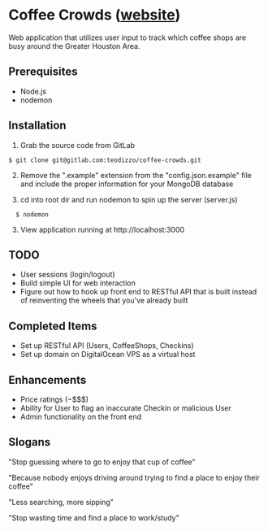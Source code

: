 # Coffee Crowds ([website](http://www.coffeecrowds.com))
Web application that utilizes user input to track which coffee shops are busy around the Greater Houston Area.

## Prerequisites
- Node.js
- nodemon

## Installation
1. Grab the source code from GitLab

```
$ git clone git@gitlab.com:teodizzo/coffee-crowds.git
```

2. Remove the ".example" extension from the "config.json.example" file and include the proper information for your MongoDB database

3. cd into root dir and run nodemon to spin up the server (server.js)

```
  $ nodemon
```

3. View application running at http://localhost:3000

## TODO
- User sessions (login/logout)
- Build simple UI for web interaction
- Figure out how to hook up front end to RESTful API that is built instead of reinventing the wheels that you've already built

## Completed Items
- Set up RESTful API (Users, CoffeeShops, Checkins)
- Set up domain on DigitalOcean VPS as a virtual host

## Enhancements
- Price ratings ($-$$$$)
- Ability for User to flag an inaccurate Checkin or malicious User
- Admin functionality on the front end

## Slogans
"Stop guessing where to go to enjoy that cup of coffee"

"Because nobody enjoys driving around trying to find a place to enjoy their coffee"

"Less searching, more sipping"

"Stop wasting time and find a place to work/study"
